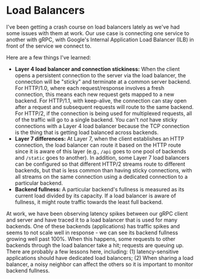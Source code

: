 # Load Balancers

I've been getting a crash course on load balancers lately as we've had some issues with them at work. Our use case is connecting one service to another with gRPC, with Google's Internal Application Load Balancer (ILB) in front of the service we connect to.

Here are a few things I've learned:

* **Layer 4 load balancer and connection stickiness:** When the client opens a persistent connection to the server via the load balancer, the connection will be "sticky" and terminate at a common server backend. For HTTP/1.0, where each request/response involves a fresh connection, this means each new request gets mapped to a new backend. For HTTP/1.1, with keep-alive, the connection can stay open after a request and subsequent requests will route to the same backend. For HTTP/2, if the connection is being used for multiplexed requests, all of the traffic will go to a single backend. You can't _not_ have sticky connections with a Layer 4 load balancer because the TCP connection is the thing that is getting load balanced across backends.
* **Layer 7 differences:** At Layer 7, when the client establishes an HTTP connection, the load balancer can route it based on the HTTP route since it is aware of this layer (e.g., `/api` goes to one pool of backends and `/static` goes to another). In addition, some Layer 7 load balancers can be configured so that different HTTP/2 streams route to different backends, but that is less common than having sticky connections, with all streams on the same connection using a dedicated connection to a particular backend.
* **Backend fullness:** A particular backend's fullness is measured as its current load divided by its capacity. If a load balancer is aware of fullness, it might route traffic towards the least full backend.

At work, we have been observing latency spikes between our gRPC client and server and have traced it to a load balancer that is used for many backends. One of these backends (applications) has traffic spikes and seems to not scale well in response - we can see its backend fullness growing well past 100%. When this happens, some requests to other backends through the load balancer take a hit; requests are queuing up. There are probably a few lessons here, including: (1) latency-sensitive applications should have dedicated load balancers; (2) When sharing a load balancer, a noisy neighbor can affect the others so it is important to monitor backend fullness.
